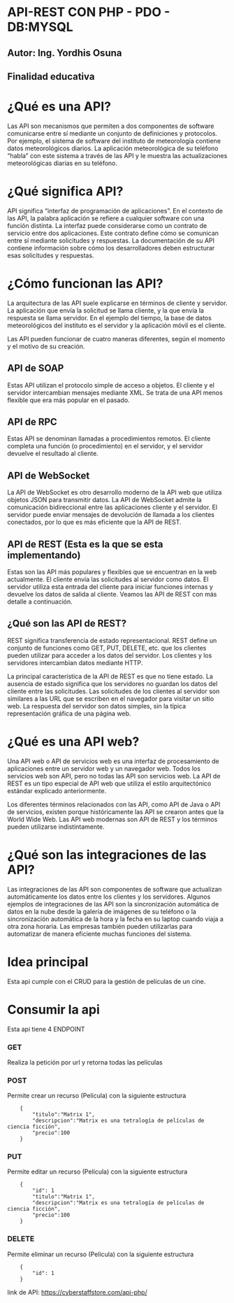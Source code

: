 # API-REST CON PHP - PDO - DB:MYSQL
## Autor: Ing. Yordhis Osuna

## Finalidad educativa

# ¿Qué es una API?

Las API son mecanismos que permiten a dos componentes de software comunicarse entre sí mediante un conjunto de definiciones y protocolos. Por ejemplo, el sistema de software del instituto de meteorología contiene datos meteorológicos diarios. La aplicación meteorológica de su teléfono “habla” con este sistema a través de las API y le muestra las actualizaciones meteorológicas diarias en su teléfono.

# ¿Qué significa API?

API significa “interfaz de programación de aplicaciones”. En el contexto de las API, la palabra aplicación se refiere a cualquier software con una función distinta. La interfaz puede considerarse como un contrato de servicio entre dos aplicaciones. Este contrato define cómo se comunican entre sí mediante solicitudes y respuestas. La documentación de su API contiene información sobre cómo los desarrolladores deben estructurar esas solicitudes y respuestas.

# ¿Cómo funcionan las API?

La arquitectura de las API suele explicarse en términos de cliente y servidor. La aplicación que envía la solicitud se llama cliente, y la que envía la respuesta se llama servidor. En el ejemplo del tiempo, la base de datos meteorológicos del instituto es el servidor y la aplicación móvil es el cliente. 

Las API pueden funcionar de cuatro maneras diferentes, según el momento y el motivo de su creación.

## API de SOAP 

Estas API utilizan el protocolo simple de acceso a objetos. El cliente y el servidor intercambian mensajes mediante XML. Se trata de una API menos flexible que era más popular en el pasado.

## API de RPC

Estas API se denominan llamadas a procedimientos remotos. El cliente completa una función (o procedimiento) en el servidor, y el servidor devuelve el resultado al cliente.

## API de WebSocket

La API de WebSocket es otro desarrollo moderno de la API web que utiliza objetos JSON para transmitir datos. La API de WebSocket admite la comunicación bidireccional entre las aplicaciones cliente y el servidor. El servidor puede enviar mensajes de devolución de llamada a los clientes conectados, por lo que es más eficiente que la API de REST.

## API de REST (Esta es la que se esta implementando)

Estas son las API más populares y flexibles que se encuentran en la web actualmente. El cliente envía las solicitudes al servidor como datos. El servidor utiliza esta entrada del cliente para iniciar funciones internas y devuelve los datos de salida al cliente. Veamos las API de REST con más detalle a continuación.

## ¿Qué son las API de REST?

REST significa transferencia de estado representacional. REST define un conjunto de funciones como GET, PUT, DELETE, etc. que los clientes pueden utilizar para acceder a los datos del servidor. Los clientes y los servidores intercambian datos mediante HTTP.

La principal característica de la API de REST es que no tiene estado. La ausencia de estado significa que los servidores no guardan los datos del cliente entre las solicitudes. Las solicitudes de los clientes al servidor son similares a las URL que se escriben en el navegador para visitar un sitio web. La respuesta del servidor son datos simples, sin la típica representación gráfica de una página web.

# ¿Qué es una API web?

Una API web o API de servicios web es una interfaz de procesamiento de aplicaciones entre un servidor web y un navegador web. Todos los servicios web son API, pero no todas las API son servicios web. La API de REST es un tipo especial de API web que utiliza el estilo arquitectónico estándar explicado anteriormente.

Los diferentes términos relacionados con las API, como API de Java o API de servicios, existen porque históricamente las API se crearon antes que la World Wide Web. Las API web modernas son API de REST y los términos pueden utilizarse indistintamente.

# ¿Qué son las integraciones de las API?

Las integraciones de las API son componentes de software que actualizan automáticamente los datos entre los clientes y los servidores. Algunos ejemplos de integraciones de las API son la sincronización automática de datos en la nube desde la galería de imágenes de su teléfono o la sincronización automática de la hora y la fecha en su laptop cuando viaja a otra zona horaria. Las empresas también pueden utilizarlas para automatizar de manera eficiente muchas funciones del sistema.


# Idea principal
Esta api cumple con el CRUD para la gestión de peliculas de un cine.

# Consumir la api
Esta api tiene 4 ENDPOINT

### GET
Realiza la petición por url y retorna todas las películas

### POST
Permite crear un recurso (Película) con la siguiente estructura
~~~
    {
        "titulo":"Matrix 1",
        "descripcion":"Matrix es una tetralogía de películas de ciencia ficción",
        "precio":100
    }
~~~

### PUT
Permite editar un recurso (Película) con la siguiente estructura
~~~
    {
        "id": 1
        "titulo":"Matrix 1",
        "descripcion":"Matrix es una tetralogía de películas de ciencia ficción",
        "precio":100
    }
~~~

### DELETE
Permite eliminar un recurso (Película) con la siguiente estructura
~~~
    {
        "id": 1
    }
~~~


link de API: https://cyberstaffstore.com/api-php/